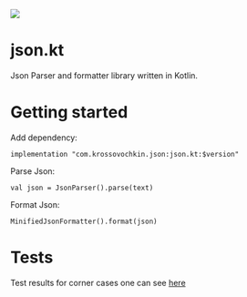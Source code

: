 [![](https://img.shields.io/badge/Download-v0.1.0-yellowgreen)](https://bintray.com/krossovochkin/json.kt/json)

# json.kt

Json Parser and formatter library written in Kotlin.

# Getting started

Add dependency:

```
implementation "com.krossovochkin.json:json.kt:$version"
```

Parse Json:

```
val json = JsonParser().parse(text)
```

Format Json:

```
MinifiedJsonFormatter().format(json)
```

# Tests

Test results for corner cases one can see [here](https://github.com/krossovochkin/JSONTestSuite)
